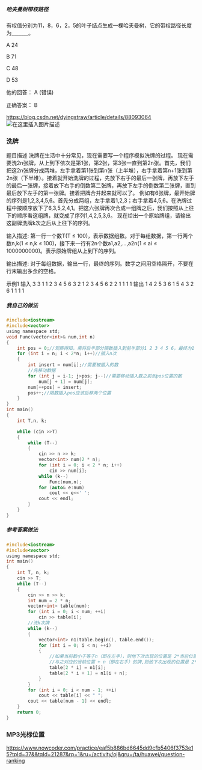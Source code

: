 
##### 哈夫曼树带权路径
有权值分别为11，8，6，2，5的叶子结点生成一棵哈夫曼树，它的带权路径长度为_______。

A 24

B 71

C 48

D 53

他的回答： A (错误)

正确答案： B

https://blog.csdn.net/dyingstraw/article/details/88093064
![在这里插入图片描述](https://img-blog.csdnimg.cn/20190730090542261.png?x-oss-process=image/watermark,type_ZmFuZ3poZW5naGVpdGk,shadow_10,text_aHR0cHM6Ly9ibG9nLmNzZG4ubmV0L1ZpY2tlcnNfeGlhb3dlaQ==,size_16,color_FFFFFF,t_70)
### 洗牌
题目描述
洗牌在生活中十分常见，现在需要写一个程序模拟洗牌的过程。 现在需要洗2n张牌，从上到下依次是第1张，第2张，第3张一直到第2n张。首先，我们把这2n张牌分成两堆，左手拿着第1张到第n张（上半堆），右手拿着第n+1张到第2n张（下半堆）。接着就开始洗牌的过程，先放下右手的最后一张牌，再放下左手的最后一张牌，接着放下右手的倒数第二张牌，再放下左手的倒数第二张牌，直到最后放下左手的第一张牌。接着把牌合并起来就可以了。 例如有6张牌，最开始牌的序列是1,2,3,4,5,6。首先分成两组，左手拿着1,2,3；右手拿着4,5,6。在洗牌过程中按顺序放下了6,3,5,2,4,1。把这六张牌再次合成一组牌之后，我们按照从上往下的顺序看这组牌，就变成了序列1,4,2,5,3,6。 现在给出一个原始牌组，请输出这副牌洗牌k次之后从上往下的序列。

输入描述:
第一行一个数T(T ≤ 100)，表示数据组数。对于每组数据，第一行两个数n,k(1 ≤ n,k ≤ 100)，接下来一行有2n个数a1,a2,...,a2n(1 ≤ ai ≤ 1000000000)。表示原始牌组从上到下的序列。

输出描述:
对于每组数据，输出一行，最终的序列。数字之间用空格隔开，不要在行末输出多余的空格。

示例1
输入
3 3 1 1 2 3 4 5 6 3 2 1 2 3 4 5 6 2 2 1 1 1 1
输出
1 4 2 5 3 6 1 5 4 3 2 6 1 1 1 1
##### 我自己的做法
```c
#include<iostream>
#include<vector>
using namespace std;
void Func(vector<int>& num,int n)
{
	int pos = 0;//观察得知，需将后半部分隔数插入到前半部分1 2 3 4 5 6，最终为1 4 2 5 3 6 
	for (int i = n; i < 2*n; i++)//插入n次
	{
		int insert = num[i];//需要被插入的数
		//先移动数据
		for (int j = i-1; j>pos; j--)//需要移动插入数之前到pos位置的数
			num[j + 1] = num[j];
		num[++pos] = insert;
		pos++;//隔数插入pos应该后移两个位置
	}
}
int main()
{
	int T,n, k;

	while (cin >>T)
	{
		while (T--)
		{
			cin >> n >> k;
			vector<int> num(2 * n);
			for (int i = 0; i < 2 * n; i++)
				cin >> num[i];
			while (k--)
				Func(num,n);
			for (auto& e:num)
				cout << e<<' ';
			cout << endl;
		}
	}
}
```
##### 参考答案做法
```c
#include<iostream>
#include<vector>
using namespace std;
int main()
{
	int T, n, k;
	cin >> T;
	while (T--)
	{
		cin >> n >> k;
		int num = 2 * n;
		vector<int> table(num);
		for (int i = 0; i < num; ++i)
			cin >> table[i];
		//洗k次牌
		while (k--)
		{
			vector<int> n1(table.begin(), table.end());
			for (int i = 0; i < n; ++i)
			{
				//如果当前数小于等于n（即在左手），则他下次出现的位置是 2*当前位置
				//与之对应的当前位置 + n（即在右手）的牌,则他下次出现的位置是 2*当前位置 + 1
				table[2 * i] = n1[i];
				table[2 * i + 1] = n1[i + n];
			}
		}
		for (int i = 0; i < num - 1; ++i)
			cout << table[i] << " ";
		cout << table[num - 1] << endl;
	}
	return 0;
}
```
### MP3光标位置
https://www.nowcoder.com/practice/eaf5b886bd6645dd9cfb5406f3753e15?tpId=37&&tqId=21287&rp=1&ru=/activity/oj&qru=/ta/huawei/question-ranking
